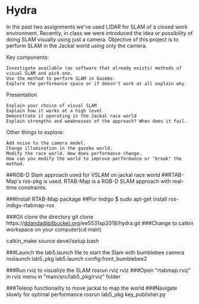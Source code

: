 # Hydra

In the past two assignments we've used LIDAR for SLAM of a closed work environment. 
Recently, in class we were introduced the idea or possibility of doing SLAM visually using just a camera. 
Objective of this project is to perform SLAM in the Jackal world using only the camera. 

Key components:

    Investigate available (as software that already exists) methods of visual SLAM and pick one. 
    Use the method to perform SLAM in Gazebo. 
    Explore the performance space or if doesn't work at all explain why.

Presentation

    Explain your choice of visual SLAM
    Explain how it works at a high level
    Demonstrate it operating in the Jackal race world
    Explain strengths and weaknesses of the approach? When does it fail. 

Other things to explore:

    Add noise to the camera model.
    Change illumination in the gazebo world.
    Modify the race world. How does performance change. 
    How can you modify the world to improve performance or "break" the method.


##RGB-D Slam approach used for VSLAM on jackal race world
##RTAB-Map's ros-pkg is used. RTAB-Map is a RGB-D SLAM approach with real-time constraints.

###Install RTAB-Map package
##For Indigo
$ sudo apt-get install ros-indigo-rtabmap-ros

###Git clone the directory
git clone https://ddanda@bitbucket.org/ee5531sp2018/hydra.git
###Change to catkin workspace on your computer(cd main)

catkin_make 
source devel/setup.bash

###Launch the lab5.launch file to start the Slam with bumblebee camera
roslaunch lab5_pkg lab5.launch config:front_bumblebee2

###Run rviz to visualize the SLAM
rosrun rviz rviz
###Open "rtabmap.rviz" in rviz menu in "main/src/lab5_pkg/rviz" folder

###Teleop functionality to move jackal to map the world 
###Navigate slowly for optimal performance
rosrun lab5_pkg key_publisher.py


